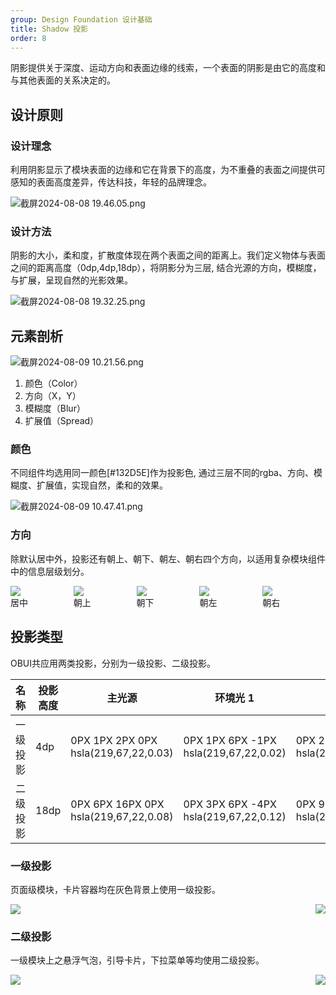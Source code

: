 ```yaml
---
group: Design Foundation 设计基础
title: Shadow 投影
order: 8
---
```


阴影提供关于深度、运动方向和表面边缘的线索，一个表面的阴影是由它的高度和与其他表面的关系决定的。

## 设计原则

### 设计理念

利用阴影显示了模块表面的边缘和它在背景下的高度，为不重叠的表面之间提供可感知的表面高度差异，传达科技，年轻的品牌理念。

![截屏2024-08-08 19.46.05.png](https://mdn.alipayobjects.com/oceanbase_design/afts/img/dWAoSY69vuMAAAAAAAAAAAAADv3-AQBr/original)

### 设计方法

阴影的大小，柔和度，扩散度体现在两个表面之间的距离上。我们定义物体与表面之间的距离高度（0dp,4dp,18dp），将阴影分为三层, 结合光源的方向，模糊度，与扩展，呈现自然的光影效果。

![截屏2024-08-08 19.32.25.png](https://mdn.alipayobjects.com/oceanbase_design/afts/img/zk4RQa0wXNEAAAAAAAAAAAAADv3-AQBr/original)

## 元素剖析

![截屏2024-08-09 10.21.56.png](https://mdn.alipayobjects.com/oceanbase_design/afts/img/iRHFToi6bMMAAAAAAAAAAAAADv3-AQBr/original)

1. 颜色（Color）
2. 方向（X，Y）
3. 模糊度（Blur）
4. 扩展值（Spread）

### 颜色

不同组件均选用同一颜色\[#132D5E]作为投影色, 通过三层不同的rgba、方向、模糊度、扩展值，实现自然，柔和的效果。

![截屏2024-08-09 10.47.41.png](https://mdn.alipayobjects.com/oceanbase_design/afts/img/T4B3QJ5TPzQAAAAAAAAAAAAADv3-AQBr/original)

### 方向

除默认居中外，投影还有朝上、朝下、朝左、朝右四个方向，以适用复杂模块组件中的信息层级划分。

<div style="display: flex">
  <div style="flex: 1">
    <img src="https://mdn.alipayobjects.com/oceanbase_design/afts/img/JPSCT4vYxl4AAAAAAAAAAAAADv3-AQBr/original" />
    <div class="image-description-center">居中</div>
  </div>
  <div style="flex: 1">
    <img src="https://mdn.alipayobjects.com/oceanbase_design/afts/img/aBgFRacu2ZMAAAAAAAAAAAAADv3-AQBr/original" />
    <div class="image-description-center">朝上</div>
  </div>
  <div style="flex: 1">
    <img src="https://mdn.alipayobjects.com/oceanbase_design/afts/img/pyyPT6C5wUIAAAAAAAAAAAAADv3-AQBr/original" />
    <div class="image-description-center">朝下</div>
  </div>
  <div style="flex: 1">
    <img src="https://mdn.alipayobjects.com/oceanbase_design/afts/img/h9qbQIBukrwAAAAAAAAAAAAADv3-AQBr/original" />
    <div class="image-description-center">朝左</div>
  </div>
  <div style="flex: 1">
    <img src="https://mdn.alipayobjects.com/oceanbase_design/afts/img/KmpXQIzmuoMAAAAAAAAAAAAADv3-AQBr/original" />
    <div class="image-description-center">朝右</div>
  </div>
</div>

## 投影类型

OBUI共应用两类投影，分别为一级投影、二级投影。

| 名称 | 投影高度 | 主光源 | 环境光 1 | 环境光 2 |
| --- | --- | --- | --- | --- |
| 一级投影 | 4dp | 0PX 1PX 2PX 0PX hsla(219,67,22,0.03) | 0PX 1PX 6PX -1PX hsla(219,67,22,0.02) | 0PX 2PX 4PX 0PX hsla(219,67,22,0.02) |
| 二级投影 | 18dp | 0PX 6PX 16PX 0PX hsla(219,67,22,0.08) | 0PX 3PX 6PX -4PX hsla(219,67,22,0.12) | 0PX 9PX 28PX 8PX hsla(219,67,22,0.05) |

### 一级投影

页面级模块，卡片容器均在灰色背景上使用一级投影。

<div style="display: flex; justify-content: space-between">
  <div>
    <img src="https://mdn.alipayobjects.com/oceanbase_design/afts/img/Jcl8SZYmz-0AAAAAAAAAAAAADv3-AQBr/original" />
  </div>
  <div>
    <img src="https://mdn.alipayobjects.com/oceanbase_design/afts/img/GtsXRLYVruYAAAAAAAAAAAAADv3-AQBr/original" style="max-height: 97%" />
  </div>
</div>

### 二级投影

一级模块上之悬浮气泡，引导卡片，下拉菜单等均使用二级投影。

<div style="display: flex; justify-content: space-between">
  <div>
    <img src="https://mdn.alipayobjects.com/oceanbase_design/afts/img/GGKTTbor8VQAAAAAAAAAAAAADv3-AQBr/original" />
  </div>
  <div>
    <img src="https://mdn.alipayobjects.com/oceanbase_design/afts/img/fn9qT7pjglAAAAAAAAAAAAAADv3-AQBr/original" />
  </div>
</div>

#
